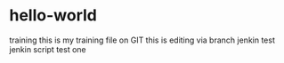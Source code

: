 # hello-world
training
this is my training file on GIT
this is editing via branch
jenkin test
jenkin script test one

